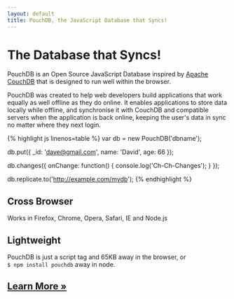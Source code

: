 ```yaml
---
layout: default
title: PouchDB, the JavaScript Database that Syncs!
---
```


<h1 id="the_database_that_syncs">The Database that Syncs!</h1>

<div id="home1">

<section>

<p>PouchDB is an Open Source JavaScript Database inspired by <a href="http://couchdb.apache.org/">Apache CouchDB</a> that is designed to run well within the browser.</p>

<p>PouchDB was created to help web developers build applications that work equally as well offline as they do online. It enables applications to store data locally while offline, and synchronise it with CouchDB and compatible servers when the application is back online, keeping the user's data in sync no matter where they next login.</p>

<!--<ul id="news">
  {% for post in site.posts %}
    <li>
      <small>{{ post.date | date_to_string }}</small>
      <a href="{{ post.url }}">{{ post.title }}</a>
    </li>
  {% endfor %}
</ul>-->

</section>

<section>

{% highlight js linenos=table %}
var db = new PouchDB('dbname');

db.put({
 _id: 'dave@gmail.com',
 name: 'David',
 age: 66
});

db.changes({
  onChange: function() {
    console.log('Ch-Ch-Changes');
  }
});

db.replicate.to('http://example.com/mydb');
{% endhighlight %}

</section></div>


<div id="home2">

<section>
  <h2>Cross Browser</h2>
  Works in Firefox, Chrome, Opera, Safari, IE and Node.js
</section>

<section>
  <h2>Lightweight</h2>
  PouchDB is just a script tag and 65KB away in the browser, or<br /> <code>$ npm install pouchdb</code> away
  in node.
</section>

<section id="learn-more">
  <h2><a href="learn.html">Learn More &raquo;</a></h2>
</section>

</div>
